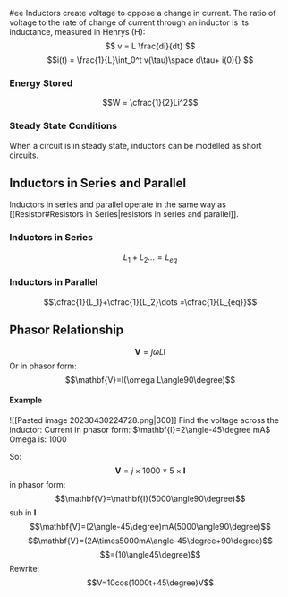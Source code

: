 #ee
Inductors create voltage to oppose a change in current. The ratio of voltage to the rate of change of current through an inductor is its inductance, measured in Henrys (H):
$$ v = L \frac{di}{dt} $$
 $$i(t) = \frac{1}{L}\int_0^t v(\tau)\space d\tau+ i(0){} $$
### Energy Stored 
$$W = \cfrac{1}{2}Li^2$$
### Steady State Conditions
When a circuit is in steady state, inductors can be modelled as short circuits.

## Inductors in Series and Parallel
Inductors in series and parallel operate in the same way as [[Resistor#Resistors in Series|resistors in series and parallel]].

### Inductors in Series
$$ L_1 + L_2 \dots = L_{eq}$$
### Inductors in Parallel
$$\cfrac{1}{L_1}+\cfrac{1}{L_2}\dots =\cfrac{1}{L_{eq}}$$
## Phasor Relationship
$$\mathbf{V}=j\omega L \mathbf{I}$$
Or in phasor form:
$$\mathbf{V}=I(\omega L\angle90\degree)$$
#### Example
![[Pasted image 20230430224728.png|300]]
Find the voltage across the inductor:
Current in phasor form: $\mathbf{I}=2\angle-45\degree mA$
Omega is: 1000

So:
$$\mathbf{V}=j\times1000\times5\times\mathbf{I}$$
in phasor form:
$$\mathbf{V}=\mathbf{I}(5000\angle90\degree)$$
sub in $\mathbf{I}$
$$\mathbf{V}=(2\angle-45\degree)mA(5000\angle90\degree)$$
$$\mathbf{V}=(2A\times5000mA\angle-45\degree+90\degree)$$
$$=(10\angle45\degree)$$
Rewrite:
$$V=10cos(1000t+45\degree)V$$
